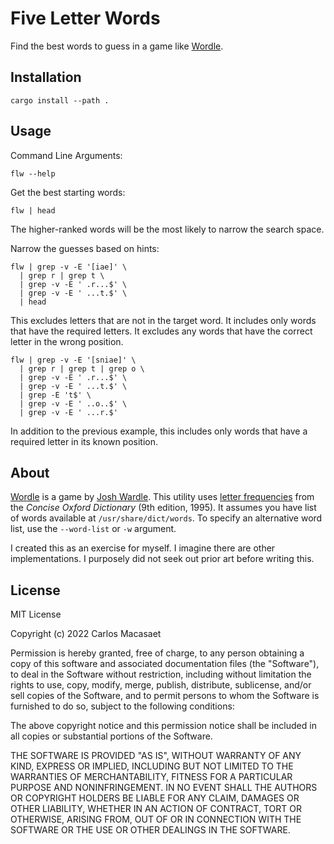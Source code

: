 # Five Letter Words

Find the best words to guess in a game like
[Wordle](https://www.powerlanguage.co.uk/wordle/).

## Installation

    cargo install --path .

## Usage

Command Line Arguments:

    flw --help

Get the best starting words:

    flw | head

The higher-ranked words will be the most likely to narrow the search space.

Narrow the guesses based on hints:

    flw | grep -v -E '[iae]' \
      | grep r | grep t \
      | grep -v -E ' .r...$' \
      | grep -v -E ' ...t.$' \
      | head

This excludes letters that are not in the target word. It includes only
words that have the required letters. It excludes any words that have the
correct letter in the wrong position.

    flw | grep -v -E '[sniae]' \
      | grep r | grep t | grep o \
      | grep -v -E ' .r...$' \
      | grep -v -E ' ...t.$' \
      | grep -E 't$' \
      | grep -v -E ' ..o..$' \
      | grep -v -E ' ...r.$'

In addition to the previous example, this includes only words that have a
required letter in its known position.

## About

[Wordle](https://www.powerlanguage.co.uk/wordle/) is a game by
[Josh Wardle](https://www.powerlanguage.co.uk/). This utility uses
[letter frequencies](https://www3.nd.edu/~busiforc/handouts/cryptography/letterfrequencies.html)
from the _Concise Oxford Dictionary_ (9th edition, 1995). It assumes you
have list of words available at `/usr/share/dict/words`. To specify an
alternative word list, use the `--word-list` or `-w` argument.

I created this as an exercise for myself. I imagine there are other
implementations. I purposely did not seek out prior art before writing this.

## License

MIT License

Copyright (c) 2022 Carlos Macasaet

Permission is hereby granted, free of charge, to any person obtaining a copy
of this software and associated documentation files (the "Software"), to deal
in the Software without restriction, including without limitation the rights
to use, copy, modify, merge, publish, distribute, sublicense, and/or sell
copies of the Software, and to permit persons to whom the Software is
furnished to do so, subject to the following conditions:

The above copyright notice and this permission notice shall be included in all
copies or substantial portions of the Software.

THE SOFTWARE IS PROVIDED "AS IS", WITHOUT WARRANTY OF ANY KIND, EXPRESS OR
IMPLIED, INCLUDING BUT NOT LIMITED TO THE WARRANTIES OF MERCHANTABILITY,
FITNESS FOR A PARTICULAR PURPOSE AND NONINFRINGEMENT. IN NO EVENT SHALL THE
AUTHORS OR COPYRIGHT HOLDERS BE LIABLE FOR ANY CLAIM, DAMAGES OR OTHER
LIABILITY, WHETHER IN AN ACTION OF CONTRACT, TORT OR OTHERWISE, ARISING FROM,
OUT OF OR IN CONNECTION WITH THE SOFTWARE OR THE USE OR OTHER DEALINGS IN THE
SOFTWARE.
